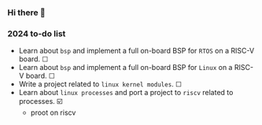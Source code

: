 ### Hi there 👋

<!--
**Jer6y/Jer6y** is a ✨ _special_ ✨ repository because its `README.md` (this file) appears on your GitHub profile.

Here are some ideas to get you started:

- 🔭 I’m currently working on ...
- 🌱 I’m currently learning ...
- 👯 I’m looking to collaborate on ...
- 🤔 I’m looking for help with ...
- 💬 Ask me about ...
- 📫 How to reach me: ...
- 😄 Pronouns: ...
- ⚡ Fun fact: ...
-->

### 2024 to-do list

- Learn about `bsp` and implement a full on-board BSP for `RTOS` on a RISC-V board.     ☐
- Learn about `bsp` and implement a full on-board BSP for `Linux` on a RISC-V board.   ☐
- Write a project related to `linux kernel modules`.   ☐
- Learn about `linux processes` and port a project to `riscv` related to processes.   ☑️ 
  - proot on riscv

